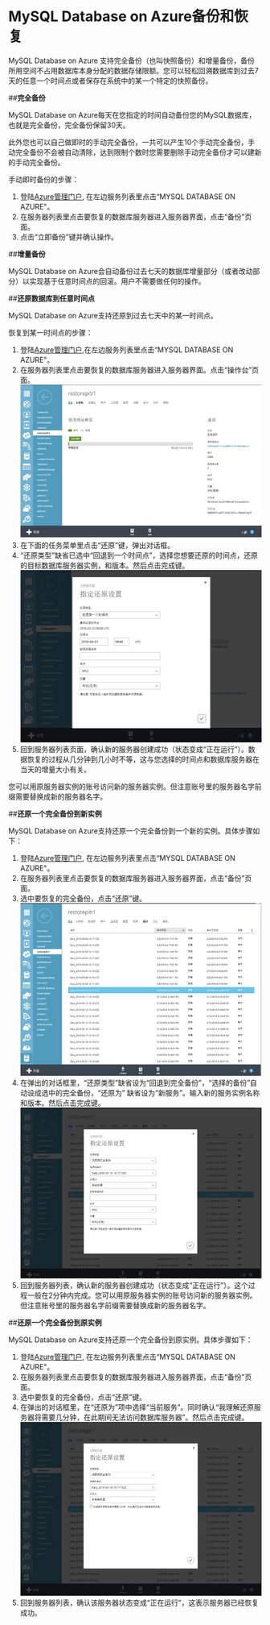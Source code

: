 <properties linkid="" urlDisplayName="" pageTitle="MySQL服务问题 - Azure 微软云" metaKeywords="Azure 云,技术文档,文档与资源,MySQL,数据库,常见问题,Azure MySQL, MySQL PaaS,Azure MySQL PaaS, Azure MySQL Service, Azure RDS,FAQ" description="针对用户在使用MySQL 数据库 on Azure中遇到的一些常见技术问题,提供快速解答。如果您仍存有疑问,欢迎联系技术支持。" metaCanonical="" services="MySQL" documentationCenter="Services" title="" authors="v-chuw" solutions="" manager="RongYu" editor="" />

<tags ms.service="mysql" ms.date="" wacn.date="04/07/2016"/>

# MySQL Database on Azure备份和恢复

MySQL Database on Azure 支持完全备份（也叫快照备份）和增量备份，备份所用空间不占用数据库本身分配的数据存储限额。您可以轻松回溯数据库到过去7天的任意一个时间点或者保存在系统中的某一个特定的快照备份。

##**完全备份**

MySQL Database on Azure每天在您指定的时间自动备份您的MySQL数据库，也就是完全备份，完全备份保留30天。

此外您也可以自己做即时的手动完全备份，一共可以产生10个手动完全备份，手动完全备份不会被自动清除，达到限制个数时您需要删除手动完全备份才可以建新的手动完全备份。

手动即时备份的步骤：

1. 登陆[Azure管理门户](http://manage.windowsazure.cn/), 在左边服务列表里点击“MYSQL DATABASE ON AZURE"。
2.	在服务器列表里点击要恢复的数据库服务器进入服务器界面，点击“备份”页面。
3.	点击“立即备份”键并确认操作。

##**增量备份**

MySQL Database on Azure会自动备份过去七天的数据库增量部分（或者改动部分）以实现基于任意时间点的回滚。用户不需要做任何的操作。

##**还原数据库到任意时间点**

MySQL Database on Azure支持还原到过去七天中的某一时间点。

恢复到某一时间点的步骤：

1. 登陆[Azure管理门户](http://manage.windowsazure.cn/),在左边服务列表里点击“MYSQL DATABASE ON AZURE"。
2. 在服务器列表里点击要恢复的数据库服务器进入服务器界面。点击“操作台”页面。
![还原到任意时间点][1]
3. 在下面的任务菜单里点击“还原”键，弹出对话框。
4. “还原类型”缺省已选中“回退到一个时间点”，选择您想要还原的时间点，还原的目标数据库服务器实例，和版本。然后点击完成键。
![还原到任意时间点][2]
5. 回到服务器列表页面，确认新的服务器创建成功（状态变成“正在运行”）。数据恢复的过程从几分钟到几小时不等，这与您选择的时间点和数据库服务器在当天的增量大小有关。

您可以用原服务器实例的账号访问新的服务器实例。但注意账号里的服务器名字前缀需要替换成新的服务器名字。

##**还原一个完全备份到新实例**

MySQL Database on Azure支持还原一个完全备份到一个新的实例。具体步骤如下：

1.	登陆[Azure管理门户](http://manage.windowsazure.cn/), 在左边服务列表里点击“MYSQL DATABASE ON AZURE"。
2.	在服务器列表里点击要恢复的数据库服务器进入服务器界面，点击“备份”页面。
3.	选中要恢复的完全备份，点击“还原”键。
![还原一个完全备份到新实例][3]
4.	在弹出的对话框里，“还原类型”缺省设为“回退到完全备份”，“选择的备份”自动设成选中的完全备份，“还原为” 缺省设为“新服务”。输入新的服务实例名称和版本。然后点击完成键。
![还原一个完全备份到新实例][4]
5.	回到服务器列表，确认新的服务器创建成功（状态变成“正在运行”）。这个过程一般在2分钟内完成。您可以用原服务器实例的账号访问新的服务器实例。但注意账号里的服务器名字前缀需要替换成新的服务器名字。

##**还原一个完全备份到原实例**

MySQL Database on Azure支持还原一个完全备份到原实例。具体步骤如下：

1.	登陆[Azure管理门户](http://manage.windowsazure.cn/), 在左边服务列表里点击“MYSQL DATABASE ON AZURE"。
2.	在服务器列表里点击要恢复的数据库服务器进入服务器界面，点击“备份”页面。
3.	选中要恢复的完全备份，点击“还原”键。
4.	在弹出的对话框里，在“还原为”项中选择“当前服务”。同时确认“我理解还原服务器将需要几分钟，在此期间无法访问数据库服务器”。然后点击完成键。
![还原一个完全备份到原实例][5]
5.	回到服务器列表，确认该服务器状态变成“正在运行”，这表示服务器已经恢复成功。

<!--Image references-->

[1]: ./media/mysql-database-point-in-time-restore/Restore1.jpg
[2]: ./media/mysql-database-point-in-time-restore/Restore2.jpg
[3]: ./media/mysql-database-point-in-time-restore/Restore3.jpg
[4]: ./media/mysql-database-point-in-time-restore/Restore4.jpg
[5]: ./media/mysql-database-point-in-time-restore/Restore5.jpg